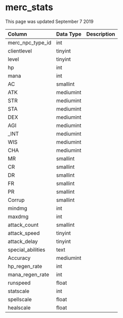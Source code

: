 # merc\_stats

This page was updated September 7 2019

| Column | Data Type | Description |
| :--- | :--- | :--- |
| merc\_npc\_type\_id | int |  |
| clientlevel | tinyint |  |
| level | tinyint |  |
| hp | int |  |
| mana | int |  |
| AC | smallint |  |
| ATK | mediumint |  |
| STR | mediumint |  |
| STA | mediumint |  |
| DEX | mediumint |  |
| AGI | mediumint |  |
| \_INT | mediumint |  |
| WIS | mediumint |  |
| CHA | mediumint |  |
| MR | smallint |  |
| CR | smallint |  |
| DR | smallint |  |
| FR | smallint |  |
| PR | smallint |  |
| Corrup | smallint |  |
| mindmg | int |  |
| maxdmg | int |  |
| attack\_count | smallint |  |
| attack\_speed | tinyint |  |
| attack\_delay | tinyint |  |
| special\_abilities | text |  |
| Accuracy | mediumint |  |
| hp\_regen\_rate | int |  |
| mana\_regen\_rate | int |  |
| runspeed | float |  |
| statscale | int |  |
| spellscale | float |  |
| healscale | float |  |

